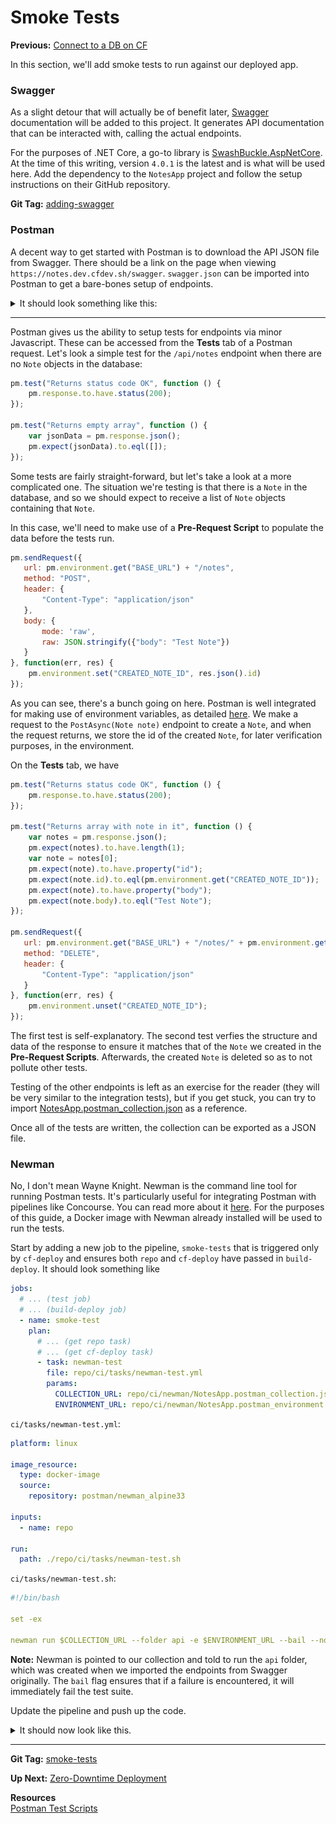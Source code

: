 # Smoke Tests

**Previous:** [Connect to a DB on CF](../connect-to-a-db-on-cf)

In this section, we'll add smoke tests to run against our deployed app.

### Swagger

As a slight detour that will actually be of benefit later, [Swagger](https://swagger.io/) documentation will be added to this project. It generates API documentation that can be interacted with, calling the actual endpoints.

For the purposes of .NET Core, a go-to library is [SwashBuckle.AspNetCore](https://github.com/domaindrivendev/Swashbuckle.AspNetCore). At the time of this writing, version `4.0.1` is the latest and is what will be used here. Add the dependency to the `NotesApp` project and follow the setup instructions on their GitHub repository.

**Git Tag:** [adding-swagger](https://github.com/xtreme-steve-elliott/NotesApp/tree/adding-swagger)

### Postman 

A decent way to get started with Postman is to download the API JSON file from Swagger. There should be a link on the page when viewing `https://notes.dev.cfdev.sh/swagger`. `swagger.json` can be imported into Postman to get a bare-bones setup of endpoints.

<details>
    <summary>It should look something like this:</summary>
    <a href="smoke-tests-postman-import-result.png" target="_blank">
        ![smoke-tests-postman-import-result.png](smoke-tests-postman-import-result.png)
    </a>
</details>

***

Postman gives us the ability to setup tests for endpoints via minor Javascript. These can be accessed from the **Tests** tab of a Postman request. Let's look a simple test for the `/api/notes` endpoint when there are no `Note` objects in the database:
```js
pm.test("Returns status code OK", function () {
    pm.response.to.have.status(200);
});

pm.test("Returns empty array", function () {
    var jsonData = pm.response.json();
    pm.expect(jsonData).to.eql([]);
});
```

Some tests are fairly straight-forward, but let's take a look at a more complicated one. The situation we're testing is that there is a `Note` in the database, and so we should expect to receive a list of `Note` objects containing that `Note`.

In this case, we'll need to make use of a **Pre-Request Script** to populate the data before the tests run.
```js
pm.sendRequest({
   url: pm.environment.get("BASE_URL") + "/notes",
   method: "POST",
   header: {
       "Content-Type": "application/json"
   },
   body: {
       mode: 'raw',
       raw: JSON.stringify({"body": "Test Note"})
   }
}, function(err, res) {
    pm.environment.set("CREATED_NOTE_ID", res.json().id)
});
```
As you can see, there's a bunch going on here. Postman is well integrated for making use of environment variables, as detailed [here](https://www.getpostman.com/docs/v6/postman/environments_and_globals/intro_to_environments_and_globals). We make a request to the `PostAsync(Note note)` endpoint to create a `Note`, and when the request returns, we store the id of the created `Note`, for later verification purposes, in the environment.

On the **Tests** tab, we have
```js
pm.test("Returns status code OK", function () {
    pm.response.to.have.status(200);
});

pm.test("Returns array with note in it", function () {
    var notes = pm.response.json();
    pm.expect(notes).to.have.length(1);
    var note = notes[0];
    pm.expect(note).to.have.property("id");
    pm.expect(note.id).to.eql(pm.environment.get("CREATED_NOTE_ID"));
    pm.expect(note).to.have.property("body");
    pm.expect(note.body).to.eql("Test Note");
});

pm.sendRequest({
   url: pm.environment.get("BASE_URL") + "/notes/" + pm.environment.get("CREATED_NOTE_ID"),
   method: "DELETE",
   header: {
       "Content-Type": "application/json"
   }
}, function(err, res) {
    pm.environment.unset("CREATED_NOTE_ID");
});
```
The first test is self-explanatory. The second test verfies the structure and data of the response to ensure it matches that of the `Note` we created in the **Pre-Request Scripts**. Afterwards, the created `Note` is deleted so as to not pollute other tests.

Testing of the other endpoints is left as an exercise for the reader (they will be very similar to the integration tests), but if you get stuck, you can try to import [NotesApp.postman_collection.json](https://github.com/xtreme-steve-elliott/NotesApp/tree/smoke-tests/ci/newman/NotesApp.postman_collection.json) as a reference.

Once all of the tests are written, the collection can be exported as a JSON file.

### Newman

No, I don't mean Wayne Knight. Newman is the command line tool for running Postman tests. It's particularly useful for integrating Postman with pipelines like Concourse. You can read more about it [here](https://www.getpostman.com/docs/v6/postman/collection_runs/command_line_integration_with_newman). For the purposes of this guide, a Docker image with Newman already installed will be used to run the tests.

Start by adding a new job to the pipeline, `smoke-tests` that is triggered only by `cf-deploy` and ensures both `repo` and `cf-deploy` have passed in `build-deploy`. It should look something like
```yaml
jobs:
  # ... (test job)
  # ... (build-deploy job)
  - name: smoke-test
    plan:
      # ... (get repo task)
      # ... (get cf-deploy task)
      - task: newman-test
        file: repo/ci/tasks/newman-test.yml
        params:
          COLLECTION_URL: repo/ci/newman/NotesApp.postman_collection.json
          ENVIRONMENT_URL: repo/ci/newman/NotesApp.postman_environment.json # An environment has been setup for the tests in the repository
```

`ci/tasks/newman-test.yml`:
```yaml
platform: linux

image_resource:
  type: docker-image
  source:
    repository: postman/newman_alpine33

inputs:
  - name: repo

run:
  path: ./repo/ci/tasks/newman-test.sh
```

`ci/tasks/newman-test.sh`:
```yaml
#!/bin/bash

set -ex

newman run $COLLECTION_URL --folder api -e $ENVIRONMENT_URL --bail --no-color --reporters cli
```
**Note:** Newman is pointed to our collection and told to run the `api` folder, which was created when we imported the endpoints from Swagger originally. The `bail` flag ensures that if a failure is encountered, it will immediately fail the test suite.

Update the pipeline and push up the code.

<details>
  <summary>It should now look like this.</summary>
  <a href="pipeline-smoke-test.png" target="_blank">
    ![pipeline-smoke-test.png](pipeline-smoke-test.png)
  </a>
</details>

***

**Git Tag:** [smoke-tests](https://github.com/xtreme-steve-elliott/NotesApp/tree/smoke-tests)

**Up Next:** [Zero-Downtime Deployment](../zero-downtime-deployment)

**Resources**  
[Postman Test Scripts](https://www.getpostman.com/docs/v6/postman/scripts/test_scripts)
